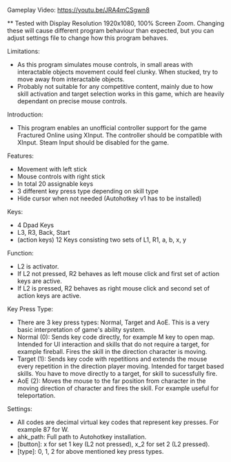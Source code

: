 Gameplay Video: https://youtu.be/JRA4mCSgwn8

** Tested with Display Resolution 1920x1080, 100% Screen Zoom. Changing these will cause different program behaviour than expected, but you can adjust settings file to change how this program behaves.

Limitations:
- As this program simulates mouse controls, in small areas with interactable objects
movement could feel clunky. When stucked, try to move away from interactable objects.
- Probably not suitable for any competitive content, mainly due to how skill activation
and target selection works in this game, which are heavily dependant on precise mouse controls.

Introduction:
- This program enables an unofficial controller support for the game Fractured Online using XInput. The controller should be compatible with XInput. Steam Input should be disabled for the game.

Features:
- Movement with left stick
- Mouse controls with right stick
- In total 20 assignable keys
- 3 different key press type depending on skill type
- Hide cursor when not needed (Autohotkey v1 has to be installed)

Keys:
- 4 Dpad Keys
- L3, R3, Back, Start
- (action keys) 12 Keys consisting two sets of L1, R1, a, b, x, y

Function:
- L2 is activator.
- If L2 not pressed, R2 behaves as left mouse click and first set of action keys are active.
- If L2 is pressed, R2 behaves as right mouse click and second set of action keys are active.

Key Press Type:
- There are 3 key press types: Normal, Target and AoE.
This is a very basic interpretation of game's ability system.
- Normal (0): Sends key code directly, for example M key to open map. Intended for UI interaction and skills that do not require a target, for example fireball. Fires the skill in the direction character is moving.
- Target (1): Sends key code with repetitions and extends the mouse every repetition in the direction player moving. Intended for target based skills. You have to move directly to a target, for skill to sucessfully fire.
- AoE (2): Moves the mouse to the far position from character in the moving direction of character and fires the skill. For example useful for teleportation.

Settings:
- All codes are decimal virtual key codes that represent key presses. For example 87 for W.
- ahk_path: Full path to Autohotkey installation.
- [button]: x for set 1 key (L2 not pressed), x_2 for set 2 (L2 pressed).
- [type]: 0, 1, 2 for above mentioned key press types.
